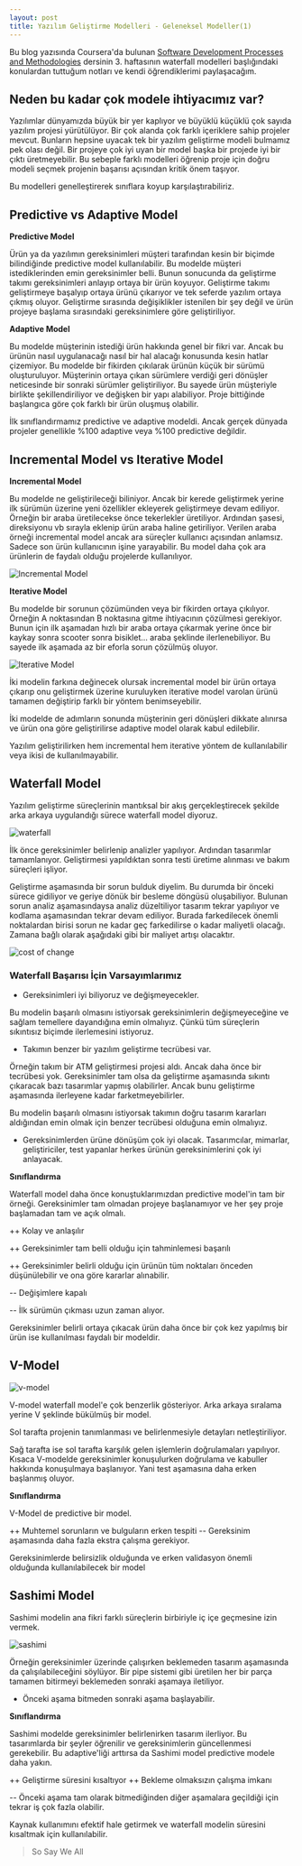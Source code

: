 ```yaml
---
layout: post
title: Yazılım Geliştirme Modelleri - Geleneksel Modeller(1)
---
```


Bu blog yazısında Coursera'da bulunan [Software Development Processes and Methodologies](https://www.coursera.org/learn/software-processes) dersinin 3. haftasının waterfall modelleri başlığındaki konulardan tuttuğum notları ve kendi öğrendiklerimi paylaşacağım. 

## Neden bu kadar çok modele ihtiyacımız var?

Yazılımlar dünyamızda büyük bir yer kaplıyor ve büyüklü küçüklü çok sayıda yazılım projesi yürütülüyor. Bir çok alanda çok farklı içeriklere sahip projeler mevcut. Bunların hepsine uyacak tek bir yazılım geliştirme modeli bulmamız pek olası değil. Bir projeye çok iyi uyan bir model başka bir projede iyi bir çıktı üretmeyebilir. Bu sebeple farklı modelleri öğrenip proje için doğru modeli seçmek projenin başarısı açısından kritik önem taşıyor.

Bu modelleri genelleştirerek sınıflara koyup karşılaştırabiliriz.

## Predictive vs Adaptive Model

**Predictive Model**

Ürün ya da yazılımın gereksinimleri müşteri tarafından kesin bir biçimde bilindiğinde predictive model kullanılabilir. Bu modelde müşteri istediklerinden emin gereksinimler belli. Bunun sonucunda da geliştirme takımı gereksinimleri anlayıp ortaya bir ürün koyuyor. Geliştirme takımı geliştirmeye başalyıp ortaya ürünü çıkarıyor ve tek seferde yazılım ortaya çıkmış oluyor. Geliştirme sırasında değişiklikler istenilen bir şey değil ve ürün projeye başlama sırasındaki gereksinimlere göre geliştiriliyor.

**Adaptive Model**

Bu modelde müşterinin istediği ürün hakkında genel bir fikri var. Ancak bu ürünün nasıl uygulanacağı nasıl bir hal alacağı konusunda kesin hatlar çizemiyor. Bu modelde bir fikirden çıkılarak ürünün küçük bir sürümü oluşturuluyor. Müşterinin ortaya çıkan sürümlere verdiği geri dönüşler neticesinde bir sonraki sürümler geliştiriliyor. Bu sayede ürün müşteriyle birlikte şekillendiriliyor ve değişken bir yapı alabiliyor. Proje bittiğinde başlangıca göre çok farklı bir ürün oluşmuş olabilir.

İlk sınıflandırmamız predictive ve adaptive modeldi. Ancak gerçek dünyada projeler genellikle %100 adaptive veya %100 predictive değildir. 

## Incremental Model vs Iterative Model

**Incremental Model**

Bu modelde ne geliştirileceği biliniyor. Ancak bir kerede geliştirmek yerine ilk sürümün üzerine yeni özellikler ekleyerek geliştirmeye devam ediliyor. Örneğin bir araba üretilecekse önce tekerlekler üretiliyor. Ardından şasesi, direksiyonu vb sırayla eklenip ürün araba haline getiriliyor. Verilen araba örneği incremental model ancak ara süreçler kullanıcı açısından anlamsız. Sadece son ürün kullanıcının işine yarayabilir. Bu model daha çok ara ürünlerin de faydalı olduğu projelerde kullanılıyor. 

![Incremental Model](../images/sdlc/incremental.png)

**Iterative Model**

Bu modelde bir sorunun çözümünden veya bir fikirden ortaya çıkılıyor. Örneğin A noktasından B noktasına gitme ihtiyacının çözülmesi gerekiyor. Bunun için ilk aşamadan hızlı bir araba ortaya çıkarmak yerine önce bir kaykay sonra scooter sonra bisiklet... araba şeklinde ilerlenebiliyor. Bu sayede ilk aşamada az bir eforla sorun çözülmüş oluyor.

![Iterative Model](../images/sdlc/iterative.png)

İki modelin farkına değinecek olursak incremental model bir ürün ortaya çıkarıp onu geliştirmek üzerine kuruluyken iterative model varolan ürünü tamamen değiştirip farklı bir yöntem benimseyebilir.

İki modelde de adımların sonunda müşterinin geri dönüşleri dikkate alınırsa ve ürün ona göre geliştirilirse adaptive model olarak kabul edilebilir.

Yazılım geliştirilirken hem incremental hem iterative yöntem de kullanılabilir veya ikisi de kullanılmayabilir.

## Waterfall Model

Yazılım geliştirme süreçlerinin mantıksal bir akış gerçekleştirecek şekilde arka arkaya uygulandığı sürece waterfall model diyoruz. 

![waterfall](../images/sdlc/waterfall.png)

İlk önce gereksinimler belirlenip analizler yapılıyor. Ardından tasarımlar tamamlanıyor. Geliştirmesi yapıldıktan sonra testi üretime alınması ve bakım süreçleri işliyor.

Geliştirme aşamasında bir sorun bulduk diyelim. Bu durumda bir önceki sürece gidiliyor  ve geriye dönük bir besleme döngüsü oluşabiliyor. Bulunan sorun analiz aşamasındaysa analiz düzeltiliyor tasarım tekrar yapılıyor ve kodlama aşamasından tekrar devam ediliyor. Burada farkedilecek önemli noktalardan birisi sorun ne kadar geç farkedilirse o kadar maliyetli olacağı. Zamana bağlı olarak aşağıdaki gibi bir maliyet artışı olacaktır.

![cost of change](../images/sdlc/cost-of-change.png)

### Waterfall Başarısı İçin Varsayımlarımız

* Gereksinimleri iyi biliyoruz ve değişmeyecekler.

Bu modelin başarılı olmasını istiyorsak gereksinimlerin değişmeyeceğine ve sağlam temellere dayandığına emin olmalıyız. Çünkü tüm süreçlerin sıkıntısız biçimde ilerlemesini istiyoruz.

* Takımın benzer bir yazılım geliştirme tecrübesi var.

Örneğin takım bir ATM geliştirmesi projesi aldı. Ancak daha önce bir tecrübesi yok. Gereksinimler tam olsa da geliştirme aşamasında sıkıntı çıkaracak bazı tasarımlar yapmış olabilirler. Ancak bunu geliştirme aşamasında ilerleyene kadar farketmeyebilirler.

Bu modelin başarılı olmasını istiyorsak takımın doğru tasarım kararları aldığından emin olmak için benzer tecrübesi olduğuna emin olmalıyız.

* Gereksinimlerden ürüne dönüşüm çok iyi olacak. Tasarımcılar, mimarlar, geliştiriciler, test yapanlar herkes ürünün gereksinimlerini çok iyi anlayacak. 

**Sınıflandırma**

Waterfall model daha önce konuştuklarımızdan predictive model'in tam bir örneği. Gereksinimler tam olmadan projeye başlanamıyor ve her şey proje başlamadan tam ve açık olmalı. 

++ Kolay ve anlaşılır

++ Gereksinimler tam belli olduğu için tahminlemesi başarılı

++ Gereksinimler belirli olduğu için ürünün tüm noktaları önceden düşünülebilir ve ona göre kararlar alınabilir.

-- Değişimlere kapalı

-- İlk sürümün çıkması uzun zaman alıyor.

Gereksinimler belirli ortaya çıkacak ürün daha önce bir çok kez yapılmış bir ürün ise kullanılması faydalı bir modeldir.

## V-Model

![v-model](../images/sdlc/v-model.png)

V-model waterfall model'e çok benzerlik gösteriyor. Arka arkaya sıralama yerine V şeklinde bükülmüş bir model.

Sol tarafta projenin tanımlanması ve belirlenmesiyle detayları netleştiriliyor.

Sağ tarafta ise sol tarafta karşılık gelen işlemlerin doğrulamaları yapılıyor. Kısaca V-modelde gereksinimler konuşulurken doğrulama ve kabuller hakkında konuşulmaya başlanıyor. Yani test aşamasına daha erken başlanmış oluyor.

**Sınıflandırma**

V-Model de predictive bir model.

++ Muhtemel sorunların ve bulguların erken tespiti
-- Gereksinim aşamasında daha fazla ekstra çalışma gerekiyor.

Gereksinimlerde belirsizlik olduğunda ve erken validasyon önemli olduğunda kullanılabilecek bir model

## Sashimi Model

Sashimi modelin ana fikri farklı süreçlerin birbiriyle iç içe geçmesine izin vermek.

![sashimi](../images/sdlc/sashimi.png)

Örneğin gereksinimler üzerinde çalışırken beklemeden tasarım aşamasında da çalışılabileceğini söylüyor. Bir pipe sistemi gibi üretilen her bir parça tamamen bitirmeyi beklemeden sonraki aşamaya iletiliyor.

* Önceki aşama bitmeden sonraki aşama başlayabilir.

**Sınıflandırma**

Sashimi modelde gereksinimler belirlenirken tasarım ilerliyor. Bu tasarımlarda bir şeyler öğrenilir ve gereksinimlerin güncellenmesi gerekebilir. Bu adaptive'liği arttırsa da Sashimi model predictive modele daha yakın.

++ Geliştirme süresini kısaltıyor
++ Bekleme olmaksızın çalışma imkanı

-- Önceki aşama tam olarak bitmediğinden diğer aşamalara geçildiği için tekrar iş çok fazla olabilir.

Kaynak kullanımını efektif hale getirmek ve waterfall modelin süresini kısaltmak için kullanılabilir.

> So Say We All